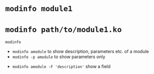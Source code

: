 # `modinfo module1`
# `modinfo path/to/module1.ko`

`modinfo`
* `modinfo amodule` to show description, parameters etc. of a module
* `modinfo -p amodule` to show parameters only
- `modinfo amodule -F 'description'` show a field
